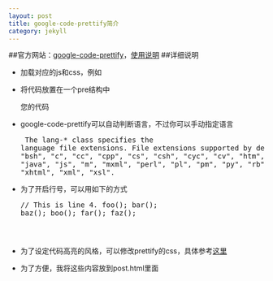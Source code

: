 ```yaml
---
layout: post
title: google-code-prettify简介
category: jekyll
---
```



##官方网站：[google-code-prettify](http://code.google.com/p/google-code-prettify/)，[使用说明](http://google-code-prettify.googlecode.com/svn/trunk/README.html)
##详细说明
* 加载对应的js和css，例如
        <link href="prettify.css" type="text/css" rel="stylesheet" />
        <script type="text/javascript" src="prettify.js"></script>
* 将代码放置在一个pre结构中
        <pre class="prettyprint">您的代码</pre>
* google-code-prettify可以自动判断语言，不过你可以手动指定语言
        <pre class="prettyprint lang-html">
          The lang-* class specifies the language file extensions.
          File extensions supported by default include
            "bsh", "c", "cc", "cpp", "cs", "csh", "cyc", "cv", "htm", "html",
            "java", "js", "m", "mxml", "perl", "pl", "pm", "py", "rb", "sh",
            "xhtml", "xml", "xsl".
        </pre>
* 为了开启行号，可以用如下的方式
        <pre class="prettyprint linenums:4">// This is line 4.
            foo();
            bar();
            baz();
            boo();
            far();
            faz();
        <pre>
* 为了设定代码高亮的风格，可以修改prettify的css，具体参考[这里](http://google-code-prettify.googlecode.com/svn/trunk/styles/index.html)
* 为了方便，我将这些内容放到post.html里面
        <head>
            <link href="/js/google-code-prettify/prettify.css" type="text/css" rel="stylesheet"/>
            <script type="text/javascript" src="/js/jquery-1.7.1.min.js"></script>
            <script type="text/javascript" src="/js/google-code-prettify/prettify.js"></script>
            <script type="text/javascript">
            $(document).ready(function(){
                $('pre').addClass('prettyprint linenums:1') //添加Google code Hight需要的class
                
                // 导入Prettify的javascript
                prettyPrint()
            })
            </script>
        </head>
